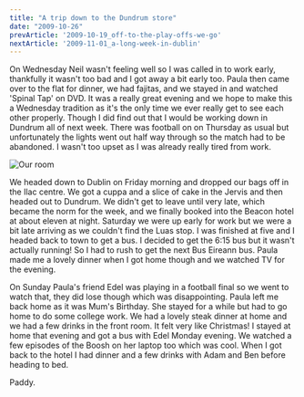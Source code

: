 ```yaml
---
title: "A trip down to the Dundrum store"
date: "2009-10-26"
prevArticle: '2009-10-19_off-to-the-play-offs-we-go'
nextArticle: '2009-11-01_a-long-week-in-dublin'
---
```

On Wednesday Neil wasn't feeling well so I was called in to work early, thankfully it wasn't too bad and I got away a bit early too. Paula then came over to the flat for dinner, we had fajitas, and we stayed in and watched 'Spinal Tap' on DVD. It was a really great evening and we hope to make this a Wednesday tradition as it's the only time we ever really get to see each other properly. Though I did find out that I would be working down in Dundrum all of next week. There was football on on Thursday as usual but unfortunately the lights went out half way through so the match had to be abandoned. I wasn't too upset as I was already really tired from work.

![Our room](/images/PB070317.JPG "How rosemantic!")

We headed down to Dublin on Friday morning and dropped our bags off in the Ilac centre. We got a cuppa and a slice of cake in the Jervis and then headed out to Dundrum. We didn't get to leave until very late, which became the norm for the week, and we finally booked into the Beacon hotel at about eleven at night. Saturday we were up early for work but we were a bit late arriving as we couldn't find the Luas stop. I was finished at five and I headed back to town to get a bus. I decided to get the 6:15 bus but it wasn't actually running! So I had to rush to get the next Bus Eireann bus. Paula made me a lovely dinner when I got home though and we watched TV for the evening.

On Sunday Paula's friend Edel was playing in a football final so we went to watch that, they did lose though which was disappointing. Paula left me back home as it was Mum's Birthday. She stayed for a while but had to go home to do some college work. We had a lovely steak dinner at home and we had a few drinks in the front room. It felt very like Christmas! I stayed at home that evening and got a bus with Edel Monday evening. We watched a few episodes of the Boosh on her laptop too which was cool. When I got back to the hotel I had dinner and a few drinks with Adam and Ben before heading to bed.

Paddy.